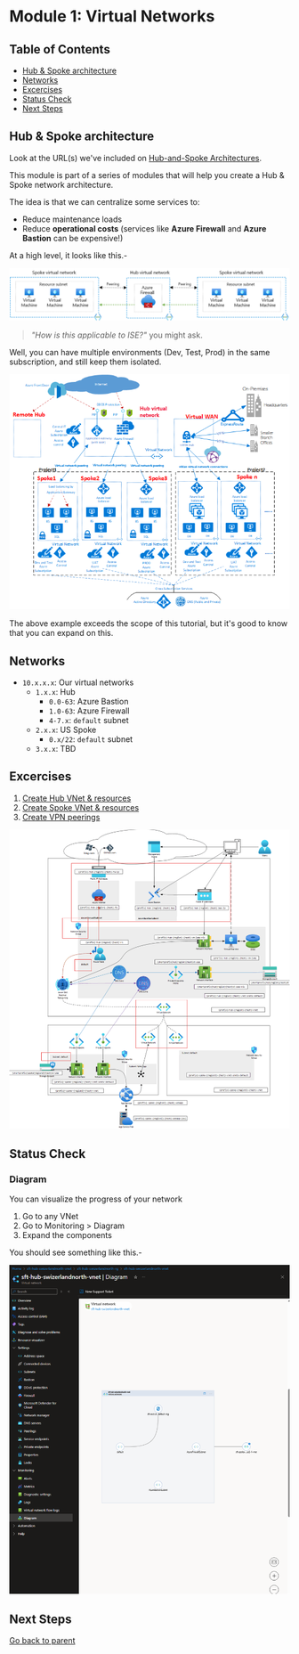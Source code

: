 # Module 1: Virtual Networks

## Table of Contents

- [Hub & Spoke architecture](#hub--spoke-architecture)
- [Networks](#networks)
- [Excercises](#excercises)
- [Status Check](#status-check)
- [Next Steps](#next-steps)

## Hub & Spoke architecture

Look at the URL(s) we've included on [Hub-and-Spoke Architectures](../../../README.md#hub-spoke).

This module is part of a series of modules that will help you create a Hub & Spoke network architecture.

The idea is that we can centralize some services to:

- Reduce maintenance loads
- Reduce **operational costs** (services like **Azure Firewall** and **Azure Bastion** can be expensive!)

At a high level, it looks like this.-

![Hub & Spokes](../../../assets/img/azure/architectures/hub_n_spokes/fw.png)

> _"How is this applicable to ISE?"_ you might ask.

Well, you can have multiple environments (Dev, Test, Prod) in the same subscription, and still keep them isolated.

![Hub & Spokes environments](../../../assets/img/azure/architectures/hub_n_spokes/environments.png)

The above example exceeds the scope of this tutorial, but it's good to know that you can expand on this.

## Networks

- `10.x.x.x`: Our virtual networks
  - `1.x.x`: Hub
    - `0.0-63`: Azure Bastion
    - `1.0-63`: Azure Firewall
    - `4-7.x`: `default` subnet
  - `2.x.x`: US Spoke
    - `0.x/22`: `default` subnet
  - `3.x.x`: TBD

## Excercises

1. [Create Hub VNet & resources](./hub.md)
1. [Create Spoke VNet & resources](./spoke.md)
1. [Create VPN peerings](./peering.md)

![Diagram](../../../assets/img/azure/solution/diagrams/01.png)

## Status Check

### Diagram

You can visualize the progress of your network

1. Go to any VNet
1. Go to Monitoring > Diagram
1. Expand the components

You should see something like this.-

![Diagram](../../../assets/img/azure/solution/vnets/network/01.png)

## Next Steps

[Go back to parent](../README.md)
